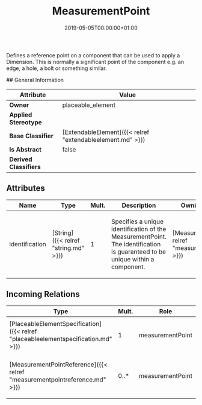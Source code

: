 ﻿---
title: MeasurementPoint
toc: false
type: specs
date: "2019-05-05T00:00:00+01:00"
draft: false
menu_name: vec120

# Prev/next pager order (if `docs_section_pager` enabled in `params.toml`)
weight: 
---
<html>   <head>     </head>   <body>     <p> Defines a reference point on a component that can be used to apply a Dimension. This is normally a significant point of the component e.g. an edge, a hole, a bolt or something similar.      </p>    </body> </html> 
## General Information

| Attribute               | Value |
|-------------------------|-------|
| **Owner**               | placeable_element |
| **Applied Stereotype**  |   |
| **Base Classifier**     | [ExtendableElement]({{< relref "extendableelement.md" >}})<br/>  |
| **Is Abstract**         | false |
| **Derived Classifiers** |   |


## Attributes
|  Name  |  Type  |  Mult.  |  Description  |  Owning Classifier  |
|--------|--------|---------|---------------|--------------|
|identification | [String]({{< relref "string.md" >}}) | 1 | <html>   <head>     </head>   <body>     <p> Specifies a unique identification of the MeasurementPoint. The identification is guaranteed to be unique within a component.      </p>    </body> </html>  | [MeasurementPoint]({{< relref "measurementpoint.md" >}}) |

##  Incoming Relations
|    Type  |   Mult.  |   Role    |   Mult.   |   Description  |
|----------|----------|-----------|-----------|----------------|
| [PlaceableElementSpecification]({{< relref "placeableelementspecification.md" >}}) | 1 | measurementPoint | 0..* | <html>   <head>     </head>   <body>     <p> Specifies the <i>MeasurementPoints</i> of an <i>PlaceableElement</i>.       </p>    </body> </html>  |
| [MeasurementPointReference]({{< relref "measurementpointreference.md" >}}) | 0..* | measurementPoint | 1 | <html>   <head>     </head>   <body>     <p> References the <i>MeasurementPoint</i> that is instanced by this <i>MeasurementPointReference.</i>      </p>    </body> </html>  |

